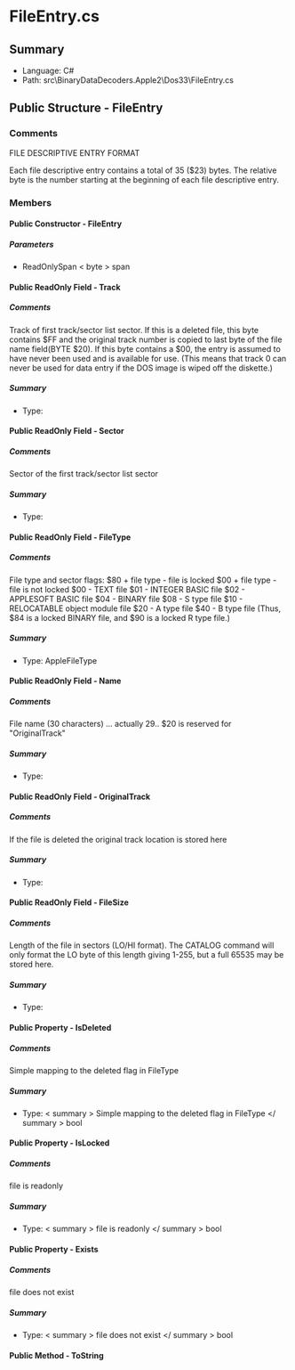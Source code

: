 ﻿# FileEntry.cs

## Summary

* Language: C#
* Path: src\BinaryDataDecoders.Apple2\Dos33\FileEntry.cs

## Public Structure - FileEntry

### Comments

 <summary>
 FILE DESCRIPTIVE ENTRY FORMAT 
 
 Each file descriptive entry contains a total of 35 ($23) bytes. The relative byte is the 
 number starting at the beginning of each file descriptive entry.
 </summary>

### Members

#### Public Constructor - FileEntry

#####  Parameters

 - ReadOnlySpan < byte > span 

#### Public ReadOnly Field - Track

##### Comments

 <summary>
 Track of first track/sector list sector.  If this is a deleted file, this byte contains $FF
 and the original track number is copied to last byte of the file name field(BYTE $20).  If this
 byte contains a $00, the entry is assumed to have never been used and is available for use.
 (This means that track 0 can never be used for data entry if the DOS image is wiped off the diskette.)
 </summary>

##### Summary

 * Type: 

#### Public ReadOnly Field - Sector

##### Comments

 <summary>
 Sector of the first track/sector list sector
 </summary>

##### Summary

 * Type: 

#### Public ReadOnly Field - FileType

##### Comments

 <summary>
 File type and sector flags:
   $80 + file type - file is locked
   $00 + file type - file is not locked
   $00 - TEXT file
   $01 - INTEGER BASIC file
   $02 - APPLESOFT BASIC file
   $04 - BINARY file
   $08 - S type file
   $10 - RELOCATABLE object module file
   $20 - A type file
   $40 - B type file
   (Thus, $84 is a locked BINARY file, and $90 is a locked R type file.)
 </summary>

##### Summary

 * Type: AppleFileType 

#### Public ReadOnly Field - Name

##### Comments

 <summary>
 File name (30 characters) ... actually 29.. $20 is reserved for "OriginalTrack"
 </summary>

##### Summary

 * Type: 

#### Public ReadOnly Field - OriginalTrack

##### Comments

 <summary>
 If the file is deleted the original track location is stored here
 </summary>

##### Summary

 * Type: 

#### Public ReadOnly Field - FileSize

##### Comments

 <summary>
  Length of the file in sectors (LO/HI format). The CATALOG command will only format the
  LO byte of this length giving 1-255, but a full 65535 may be stored here.
 </summary>

##### Summary

 * Type: 

#### Public Property - IsDeleted

##### Comments

 <summary>
 Simple mapping to the deleted flag in FileType
 </summary>

##### Summary

 * Type:   < summary > 
  Simple mapping to the deleted flag in FileType 
   </ summary > 
  bool 

#### Public Property - IsLocked

##### Comments

 <summary>
 file is readonly
 </summary>

##### Summary

 * Type:   < summary > 
  file is readonly 
   </ summary > 
  bool 

#### Public Property - Exists

##### Comments

 <summary>
 file does not exist
 </summary>

##### Summary

 * Type:   < summary > 
  file does not exist 
   </ summary > 
  bool 

#### Public Method - ToString


